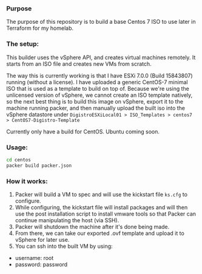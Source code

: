 ### Purpose
The purpose of this repository is to build a base Centos 7 ISO to use later in Terraform for my homelab.

### The setup:
This builder uses the vSphere API, and creates virtual machines remotely. It starts from an ISO file and creates new VMs from scratch.

The way this is currently working is that I have ESXi 7.0.0 (Build 15843807) running (without a license). I have uploaded a generic CentOS-7 minimal ISO that is used as a template to build on top of. Because we're using the unlicensed version of vSphere, we cannot create an ISO template natively, so the next best thing is to build this image on vSphere, export it to the machine running packer, and then manually upload the built iso into the vSphere datastore under `DigistroESXiLocal01 > ISO_Templates > centos7 > CentOS7-Digistro-Template`

Currently only have a build for CentOS. Ubuntu coming soon.

### Usage:

```bash
cd centos
packer build packer.json
```

### How it works:
1. Packer will build a VM to spec and will use the kickstart file `ks.cfg` to configure.
2. While configuring, the kickstart file will install packages and will then use the post installation script to install vmware tools so that Packer can continue manipulating the host (via SSH).
3. Packer will shutdown the machine after it's done being made.
4. From there, we can take our exported .ovf template and upload it to vSphere for later use.
5. You can ssh into the built VM by using:
* username: root
* password: password
